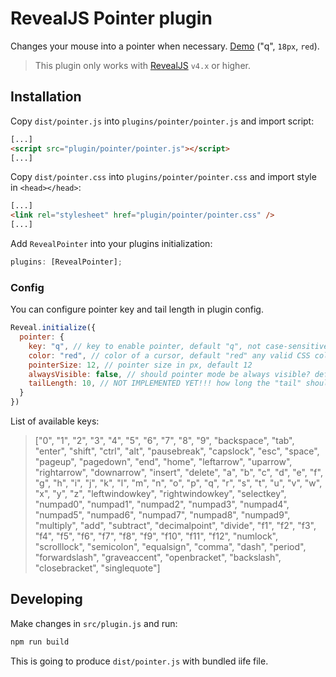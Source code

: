 # RevealJS Pointer plugin

Changes your mouse into a pointer when necessary. [Demo](https://burnpiro.github.io/presentation-template/#/) ("q", `18px`, `red`).

> This plugin only works with [RevealJS](https://revealjs.com/) `v4.x` or higher.

## Installation

Copy `dist/pointer.js` into `plugins/pointer/pointer.js` and import script:

```html
[...]
<script src="plugin/pointer/pointer.js"></script>
[...]
```

Copy `dist/pointer.css` into `plugins/pointer/pointer.css` and import style in `<head></head>`:

```html
[...]
<link rel="stylesheet" href="plugin/pointer/pointer.css" />
[...]
```

Add `RevealPointer` into your plugins initialization:

```javascript
plugins: [RevealPointer];
```

### Config

You can configure pointer key and tail length in plugin config.

```javascript
Reveal.initialize({
  pointer: {
    key: "q", // key to enable pointer, default "q", not case-sensitive
    color: "red", // color of a cursor, default "red" any valid CSS color
    pointerSize: 12, // pointer size in px, default 12
    alwaysVisible: false, // should pointer mode be always visible? default "false"
    tailLength: 10, // NOT IMPLEMENTED YET!!! how long the "tail" should be? default 10
  }
})
```

List of available keys:

> ["0", "1", "2", "3", "4", "5", "6", "7", "8", "9", "backspace", "tab", "enter", "shift", "ctrl", "alt", "pausebreak", "capslock", "esc", "space", "pageup", "pagedown", "end", "home", "leftarrow", "uparrow", "rightarrow", "downarrow", "insert", "delete", "a", "b", "c", "d", "e", "f", "g", "h", "i", "j", "k", "l", "m", "n", "o", "p", "q", "r", "s", "t", "u", "v", "w", "x", "y", "z", "leftwindowkey", "rightwindowkey", "selectkey", "numpad0", "numpad1", "numpad2", "numpad3", "numpad4", "numpad5", "numpad6", "numpad7", "numpad8", "numpad9", "multiply", "add", "subtract", "decimalpoint", "divide", "f1", "f2", "f3", "f4", "f5", "f6", "f7", "f8", "f9", "f10", "f11", "f12", "numlock", "scrolllock", "semicolon", "equalsign", "comma", "dash", "period", "forwardslash", "graveaccent", "openbracket", "backslash", "closebracket", "singlequote"]

## Developing

Make changes in `src/plugin.js` and run:

```bash
npm run build
```

This is going to produce `dist/pointer.js` with bundled iife file.
